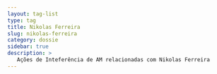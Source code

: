 ```yaml
---
layout: tag-list
type: tag
title: Nikolas Ferreira
slug: nikolas-ferreira
category: dossie
sidebar: true
description: >
   Ações de Inteferência de AM relacionadas com Nikolas Ferreira
---
```

